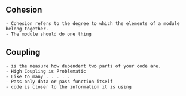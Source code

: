 ## Cohesion
    - Cohesion refers to the degree to which the elements of a module belong together.
    - The module should do one thing
## Coupling
    - is the measure how dependent two parts of your code are.
    - High Coupling is Problematic
    - Like to many . . . . .
    - Pass only data or pass function itself
    - code is closer to the information it is using

